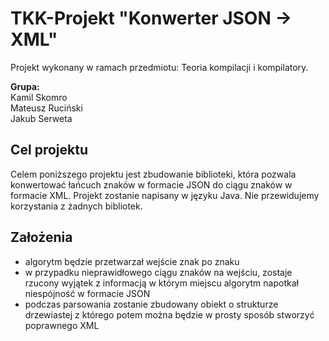 # TKK-Projekt "Konwerter JSON -> XML"

Projekt wykonany w ramach przedmiotu: Teoria kompilacji i kompilatory.

**Grupa:**<br/>
Kamil Skomro<br/>Mateusz Ruciński<br/>Jakub Serweta

## Cel projektu
Celem poniższego projektu jest zbudowanie biblioteki, która pozwala konwertować łańcuch znaków w formacie JSON do ciągu znaków w formacie XML. Projekt zostanie napisany w języku Java.  Nie przewidujemy korzystania z żadnych bibliotek.

## Założenia
* algorytm będzie przetwarzał wejście znak po znaku
* w przypadku nieprawidłowego ciągu znaków na wejściu, zostaje  rzucony wyjątek z informacją w którym miejscu algorytm napotkał niespójność w formacie JSON
* podczas parsowania zostanie zbudowany obiekt o strukturze drzewiastej z którego potem można będzie w prosty sposób stworzyć poprawnego XML
